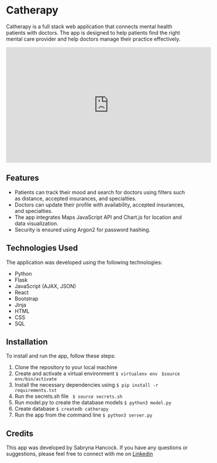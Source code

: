 # Catherapy

Catherapy is a  full stack web application that connects mental health patients with doctors. The app is designed to help patients find the right mental care provider and help doctors manage their practice effectively.

<iframe width="560" height="315" src="https://www.youtube.com/embed/U4-HLFf7qtM" title="YouTube video player" frameborder="0" allow="accelerometer; autoplay; clipboard-write; encrypted-media; gyroscope; picture-in-picture; web-share" allowfullscreen></iframe>

## Features

- Patients can track their mood and search for doctors using filters such as distance, accepted insurances, and specialties.
- Doctors can update their profile with availability, accepted insurances, and specialties.
- The app integrates Maps JavaScript API and Chart.js for location and data visualization.
- Security is ensured using Argon2 for password hashing.

## Technologies Used

The application was developed using the following technologies:

- Python
- Flask
- JavaScript (AJAX, JSON)
- React
- Bootstrap
- Jinja
- HTML
- CSS
- SQL


## Installation

To install and run the app, follow these steps:

1. Clone the repository to your local machine
2. Create and activate a virtual environment
 `$ virtualenv env`
` $source env/bin/activate`
3. Install the necessary dependencies using `$ pip install -r requirements.txt`
4. Run the secrets.sh file ` $ source secrets.sh`
5. Run model.py to create the database models `$ python3 model.py`
6. Create database `$ createdb catherapy`
7. Run the app from the command line
`$ python3 server.py`

## Credits

This app was developed by Sabryna Hancock. If you have any questions or suggestions, please feel free to connect with me on [Linkedin](https://www.linkedin.com/in/sabryna-hancock/)
